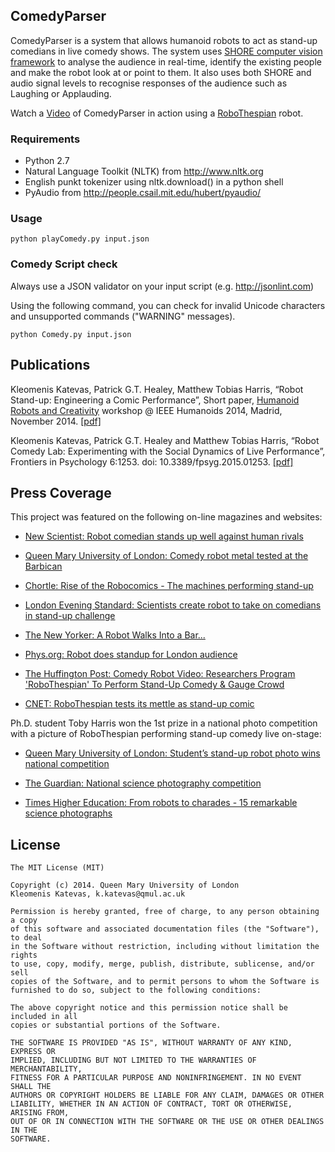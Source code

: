 ## ComedyParser

ComedyParser is a system that allows humanoid robots to act as stand-up comedians in live comedy shows. The system uses [SHORE computer vision framework](http://www.iis.fraunhofer.de/en/ff/bsy/tech/bildanalyse/shore-gesichtsdetektion.html) to analyse the audience in real-time, identify the existing people and make the robot look at or point to them. It also uses both SHORE and audio signal levels to recognise responses of the audience such as Laughing or Applauding.

Watch a [Video](https://vimeo.com/72090729) of ComedyParser in action using a [RoboThespian](http://www.robothespian.com) robot.


### Requirements

- Python 2.7
- Natural Language Toolkit (NLTK) from http://www.nltk.org
- English punkt tokenizer using nltk.download() in a python shell
- PyAudio from http://people.csail.mit.edu/hubert/pyaudio/


### Usage

```
python playComedy.py input.json
```

### Comedy Script check

Always use a JSON validator on your input script (e.g. http://jsonlint.com)

Using the following command, you can check for invalid Unicode characters and unsupported commands ("WARNING" messages).

```
python Comedy.py input.json
```

## Publications

Kleomenis Katevas, Patrick G.T. Healey, Matthew Tobias Harris, “Robot Stand-up: Engineering a Comic Performance”, Short paper, [Humanoid Robots and Creativity](http://cogsci.eecs.qmul.ac.uk/humanoids/) workshop @ IEEE Humanoids 2014, Madrid, November 2014.
[\[pdf\]](http://www.eecs.qmul.ac.uk/~ec09351/papers/HumanoidRobots14.pdf)

Kleomenis Katevas, Patrick G.T. Healey and Matthew Tobias Harris, “Robot Comedy Lab: Experimenting with the Social Dynamics of Live Performance”, Frontiers in Psychology 6:1253. doi: 10.3389/fpsyg.2015.01253.
[\[pdf\]](http://journal.frontiersin.org/article/10.3389/fpsyg.2015.01253)

## Press Coverage

This project was featured on the following on-line magazines and websites:

- [New Scientist: Robot comedian stands up well against human rivals](https://www.newscientist.com/article/dn24050-robot-comedian-stands-up-well-against-human-rivals)

- [Queen Mary University of London: Comedy robot metal tested at the Barbican](http://www.qmul.ac.uk/media/news/items/se/111813.html)

- [Chortle: Rise of the Robocomics - The machines performing stand-up](http://www.chortle.co.uk/news/2013/08/05/18432/rise_of_the_robocomics)

- [London Evening Standard: Scientists create robot to take on comedians in stand-up challenge](http://www.standard.co.uk/news/london/scientists-create-robot-to-take-on-comedians-in-standup-challenge-8753779.html)

- [The New Yorker: A Robot Walks Into a Bar...](http://www.newyorker.com/online/blogs/elements/2013/12/a-robot-walks-into-a-bar.html)

- [Phys.org: Robot does standup for London audience](http://phys.org/news/2013-08-robot-standup-london-audience-video.html)

- [The Huffington Post: Comedy Robot Video: Researchers Program 'RoboThespian' To Perform Stand-Up Comedy & Gauge Crowd](http://www.huffingtonpost.com/2013/08/19/comedy-robot-video_n_3781490.html)

- [CNET: RoboThespian tests its mettle as stand-up comic](http://www.cnet.com/uk/news/robothespian-tests-its-mettle-as-stand-up-comic/)

Ph.D. student Toby Harris won the 1st prize in a national photo competition with a picture of RoboThespian performing stand-up comedy live on-stage:

- [Queen Mary University of London: Student’s stand-up robot photo wins national competition](http://www.qmul.ac.uk/media/news/items/se/126324.html)

- [The Guardian: National science photography competition](http://www.theguardian.com/science/gallery/2014/mar/31/national-science-photography-competition-in-pictures)

- [Times Higher Education: From robots to charades - 15 remarkable science photographs](http://www.timeshighereducation.co.uk/from-robots-to-charades-15-remarkable-science-photographs/2012464.article)

## License

```
The MIT License (MIT)

Copyright (c) 2014. Queen Mary University of London
Kleomenis Katevas, k.katevas@qmul.ac.uk

Permission is hereby granted, free of charge, to any person obtaining a copy
of this software and associated documentation files (the "Software"), to deal
in the Software without restriction, including without limitation the rights
to use, copy, modify, merge, publish, distribute, sublicense, and/or sell
copies of the Software, and to permit persons to whom the Software is
furnished to do so, subject to the following conditions:

The above copyright notice and this permission notice shall be included in all
copies or substantial portions of the Software.

THE SOFTWARE IS PROVIDED "AS IS", WITHOUT WARRANTY OF ANY KIND, EXPRESS OR
IMPLIED, INCLUDING BUT NOT LIMITED TO THE WARRANTIES OF MERCHANTABILITY,
FITNESS FOR A PARTICULAR PURPOSE AND NONINFRINGEMENT. IN NO EVENT SHALL THE
AUTHORS OR COPYRIGHT HOLDERS BE LIABLE FOR ANY CLAIM, DAMAGES OR OTHER
LIABILITY, WHETHER IN AN ACTION OF CONTRACT, TORT OR OTHERWISE, ARISING FROM,
OUT OF OR IN CONNECTION WITH THE SOFTWARE OR THE USE OR OTHER DEALINGS IN THE
SOFTWARE.
```
